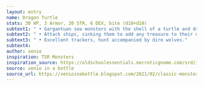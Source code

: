 ```yaml
---
layout: entry 
name: Dragon Turtle
stats: 30 HP, 3 Armor, 20 STR, 6 DEX, bite (d10+d10)
subtext1: " • Gargantuan sea monsters with the shell of a turtle and draconic features. Lurk in deep oceans and can be mistaken for a small island when on the surface."
subtext2: " • Attack ships, sinking them to add any treasure to their massive underwater hoards."
subtext3: " • Excellent trackers, hunt accompanied by dire wolves."
subtext4: 
author: xenio
inspiration: TSR Monsters
inspiration_source: https://oldschoolessentials.necroticgnome.com/srd/index.php/Monster_Descriptions
source: xenio in a bottle
source_url: https://xenioinabottle.blogspot.com/2021/02/classic-monsters-for-cairnito-part-1.html
---
```

